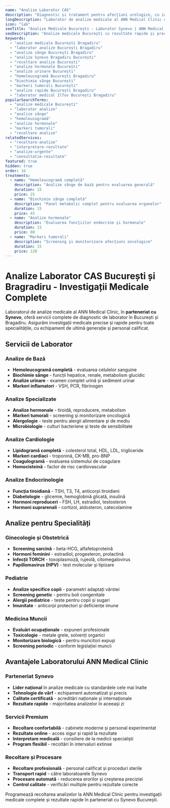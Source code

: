 ```yaml
---
name: "Analize Laborator CAS"
description: "Diagnostic și tratament pentru afecțiuni urologice, cu intervenții moderne realizate de specialiști"
longDescription: "Laborator de analize medicale al ANN Medical Clinic ofera o gama completa de investigatii de laborator, cu rezultate rapide si precise pentru diagnostic si monitorizare tratament."
icon: "lab"
seoTitle: "Analize Medicale București - Laborator Synevo | ANN Medical Clinic"
seoDescription: "Analize medicale București cu rezultate rapide și precise. Laborator Synevo, analize sânge, urină, hormonale. Recoltare la ANN Medical Clinic Bragadiru."
keywords:
  - "analize medicale București Bragadiru"
  - "laborator analize București Bragadiru"
  - "analize sânge București Bragadiru"
  - "analize Synevo Bragadiru București"
  - "recoltare analize București"
  - "analize hormonale București"
  - "analize urinare București"
  - "hemoleucogramă București Bragadiru"
  - "biochimie sânge București"
  - "markeri tumorali București"
  - "analize rapide București Bragadiru"
  - "laborator medical Ilfov București Bragadiru"
popularSearchTerms:
  - "analize medicale București"
  - "laborator analize"
  - "analize sânge"
  - "hemoleucogramă"
  - "analize hormonale"
  - "markeri tumorali"
  - "recoltare analize"
relatedServices:
  - "recoltare-analize"
  - "interpretare-rezultate"
  - "analize-urgente"
  - "consultatie-rezultate"
featured: true
hidden: true
order: 16
treatments:
  - name: "Hemoleucogramă completă"
    description: "Analize sânge de bază pentru evaluarea generală"
    duration: 15
    price: 25
  - name: "Biochimie sânge completă"
    description: "Panel metabolic complet pentru evaluarea organelor"
    duration: 15
    price: 45
  - name: "Analize hormonale"
    description: "Evaluarea funcțiilor endocrine și hormonale"
    duration: 15
    price: 80
  - name: "Markeri tumorali"
    description: "Screening și monitorizare afecțiuni oncologice"
    duration: 15
    price: 120
---
```


# Analize Laborator CAS București și Bragradiru - Investigații Medicale Complete

Laboratorul de analize medicale al ANN Medical Clinic, în **parteneriat cu Synevo**, oferă servicii complete de diagnostic de laborator în București și Bragadiru. Asigurăm investigații medicale precise și rapide pentru toate specialitățile, cu echipament de ultimă generație și personal calificat.

## Servicii de Laborator

### Analize de Bază

- **Hemoleucogramă completă** - evaluarea celulelor sanguine
- **Biochimie sânge** - funcții hepatice, renale, metabolism glucidic
- **Analize urinare** - examen complet urină și sediment urinar
- **Markeri inflamatori** - VSH, PCR, fibrinogen

### Analize Specializate

- **Analize hormonale** - tiroidă, reproducere, metabolism
- **Markeri tumorali** - screening și monitorizare oncologică
- **Alergologie** - teste pentru alergii alimentare și de mediu
- **Microbiologie** - culturi bacteriene și teste de sensibilitate

### Analize Cardiologie

- **Lipidogramă completă** - colesterol total, HDL, LDL, trigliceride
- **Markeri cardiaci** - troponină, CK-MB, pro-BNP
- **Coagulogramă** - evaluarea sistemului de coagulare
- **Homocisteină** - factor de risc cardiovascular

### Analize Endocrinologie

- **Funcția tiroidiană** - TSH, T3, T4, anticorpi tiroidieni
- **Diabetologie** - glicemie, hemoglobină glicată, insulină
- **Hormoni reproduceri** - FSH, LH, estradiol, testosteron
- **Hormoni suprarenali** - cortizol, aldosteron, catecolamine

## Analize pentru Specialități

### Ginecologie și Obstetrică

- **Screening sarcină** - beta-HCG, alfafetoproteină
- **Hormoni feminini** - estradiol, progesteron, prolactină
- **Infecții TORCH** - toxoplasmoză, rujeolă, citomegalovirus
- **Papillomavirus (HPV)** - test molecular și tipizare

### Pediatrie

- **Analize specifice copii** - parametri adaptați vârstei
- **Screening genetic** - pentru boli congenitale
- **Alergii pediatrice** - teste pentru copii și sugari
- **Imunitate** - anticorpi protectori și deficiențe imune

### Medicina Muncii

- **Evaluări ocupaționale** - expuneri profesionale
- **Toxicologie** - metale grele, solvenți organici
- **Monitorizare biologică** - pentru muncitori expuși
- **Screening periodic** - conform legislației muncii

## Avantajele Laboratorului ANN Medical Clinic

### Parteneriat Synevo

- **Lider național** în analize medicale cu standardele cele mai înalte
- **Tehnologie de vârf** - echipament automatizat și precis
- **Calitate certificată** - acreditări naționale și internaționale
- **Rezultate rapide** - majoritatea analizelor în aceeași zi

### Servicii Premium

- **Recoltare confortabilă** - cabinete moderne și personal experimentat
- **Rezultate online** - acces sigur și rapid la rezultate
- **Interpretare medicală** - consiliere de la medicii specialiști
- **Program flexibil** - recoltări în intervaluri extinse

### Recoltare și Procesare

- **Recoltare profesională** - personal calificat și proceduri sterile
- **Transport rapid** - către laboratoarele Synevo
- **Procesare automată** - reducerea erorilor și creșterea preciziei
- **Control calitate** - verificări multiple pentru rezultate corecte

Programează recoltarea analizelor la ANN Medical Clinic pentru investigații medicale complete și rezultate rapide în parteneriat cu Synevo București.
